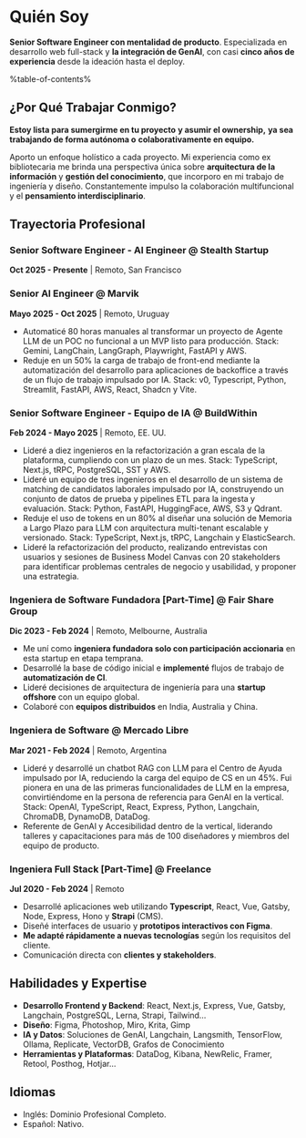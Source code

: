 # Quién Soy

**Senior Software Engineer con mentalidad de producto**. Especializada en desarrollo web full-stack y **la integración de GenAI**, con casi **cinco años de experiencia** desde la ideación hasta el deploy.

%table-of-contents%

## ¿Por Qué Trabajar Conmigo?

**Estoy lista para sumergirme en tu proyecto** **y asumir el ownership,** **ya sea** **trabajando de forma autónoma o** **colaborativamente en equipo.**

Aporto un enfoque holístico a cada proyecto. Mi experiencia como ex bibliotecaria me brinda una perspectiva única sobre **arquitectura de la información** y **gestión del conocimiento**, que incorporo en mi trabajo de ingeniería y diseño. Constantemente impulso la colaboración multifuncional y el **pensamiento interdisciplinario**.

## Trayectoria Profesional

### Senior Software Engineer - AI Engineer @ Stealth Startup

**Oct 2025 - Presente** | Remoto, San Francisco

### Senior AI Engineer @ Marvik

**Mayo 2025 - Oct 2025** | Remoto, Uruguay

* Automaticé 80 horas manuales al transformar un proyecto de Agente LLM de un POC no funcional a un MVP listo para producción. Stack: Gemini, LangChain, LangGraph, Playwright, FastAPI y AWS.
* Reduje en un 50% la carga de trabajo de front-end mediante la automatización del desarrollo para aplicaciones de backoffice a través de un flujo de trabajo impulsado por IA. Stack: v0, Typescript, Python, Streamlit, FastAPI, AWS, React, Shadcn y Vite.

### Senior Software Engineer - Equipo de IA @ BuildWithin

**Feb 2024 - Mayo 2025** | Remoto, EE. UU.

* Lideré a diez ingenieros en la refactorización a gran escala de la plataforma, cumpliendo con un plazo de un mes. Stack: TypeScript, Next.js, tRPC, PostgreSQL, SST y AWS.
* Lideré un equipo de tres ingenieros en el desarrollo de un sistema de matching de candidatos laborales impulsado por IA, construyendo un conjunto de datos de prueba y pipelines ETL para la ingesta y evaluación. Stack: Python, FastAPI, HuggingFace, AWS, S3 y Qdrant.
* Reduje el uso de tokens en un 80% al diseñar una solución de Memoria a Largo Plazo para LLM con arquitectura multi-tenant escalable y versionado. Stack: TypeScript, Next.js, tRPC, Langchain y ElasticSearch.
* Lideré la refactorización del producto, realizando entrevistas con usuarios y sesiones de Business Model Canvas con 20 stakeholders para identificar problemas centrales de negocio y usabilidad, y proponer una estrategia.

### Ingeniera de Software Fundadora [Part-Time] @ Fair Share Group

**Dic 2023 - Feb 2024** | Remoto, Melbourne, Australia

* Me uní como **ingeniera fundadora solo con participación accionaria** en esta startup en etapa temprana.
* Desarrollé la base de código inicial e **implementé** flujos de trabajo de **automatización de CI**.
* Lideré decisiones de arquitectura de ingeniería para una **startup offshore** con un equipo global.
* Colaboré con **equipos distribuidos** en India, Australia y China.

### Ingeniera de Software @ Mercado Libre

**Mar 2021 - Feb 2024** | Remoto, Argentina

* Lideré y desarrollé un chatbot RAG con LLM para el Centro de Ayuda impulsado por IA, reduciendo la carga del equipo de CS en un 45%. Fui pionera en una de las primeras funcionalidades de LLM en la empresa, convirtiéndome en la persona de referencia para GenAI en la vertical. Stack: OpenAI, TypeScript, React, Express, Python, Langchain, ChromaDB, DynamoDB, DataDog.
* Referente de GenAI y Accesibilidad dentro de la vertical, liderando talleres y capacitaciones para más de 100 diseñadores y miembros del equipo de producto.

### Ingeniera Full Stack [Part-Time] @ Freelance

**Jul 2020 - Feb 2024** | Remoto

* Desarrollé aplicaciones web utilizando **Typescript**, React, Vue, Gatsby, Node, Express, Hono y **Strapi** (CMS).
* Diseñé interfaces de usuario y **prototipos interactivos con Figma**.
* **Me adapté rápidamente a nuevas tecnologías** según los requisitos del cliente.
* Comunicación directa con **clientes y stakeholders**.

## Habilidades y Expertise

* **Desarrollo Frontend y Backend**: React, Next.js, Express, Vue, Gatsby, Langchain, PostgreSQL, Lerna, Strapi, Tailwind...
* **Diseño**: Figma, Photoshop, Miro, Krita, Gimp
* **IA y Datos**: Soluciones de GenAI, Langchain, Langsmith, TensorFlow, Ollama, Replicate, VectorDB, Grafos de Conocimiento
* **Herramientas y Plataformas**: DataDog, Kibana, NewRelic, Framer, Retool, Posthog, Hotjar...

## Idiomas

* Inglés: Dominio Profesional Completo.
* Español: Nativo.
